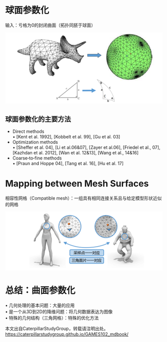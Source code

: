 # 球面参数化   

输入：亏格为0的封闭曲面（拓扑同胚于球面）    

![](../assets/参数62.png)     


## 球面参数化的主要方法   

* Direct methods    
• [Kent et al. 1992], [Kobbelt et al. 99], [Gu et al. 03]    
* Optimization methods    
• [Sheffer et al. 04], [Li et al.06&07], [Zayer et al.06], [Friedel et al., 07], [Kazhdan et al. 2012], [Wan et al. 
12&13], [Wang et al., 14&16]    
* Coarse‐to‐fine methods    
• [Praun and Hoppe 04], [Tang et al. 16], [Hu et al. 17]   


# Mapping between Mesh Surfaces    

相容性网格（Compatible mesh）：一组具有相同连接关系且与给定模型形状近似的网格    

![](../assets/参数64.png)     


# 总结：曲面参数化    

• 几何处理的基本问题：大量的应用    
• 是一个从3D到2D的降维问题：将几何数据表达为图像     
• 特殊的几何结构（三角网格）：特殊的优化方法    

本文出自CaterpillarStudyGroup，转载请注明出处。
https://caterpillarstudygroup.github.io/GAMES102_mdbook/  

